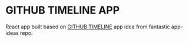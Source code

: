 # GITHUB TIMELINE APP

React app built based on [GITHUB TIMELINE](https://github.com/florinpop17/app-ideas/blob/master/Projects/3-Advanced/GitHub-Timeline-App.md) app idea from fantastic app-ideas repo.
